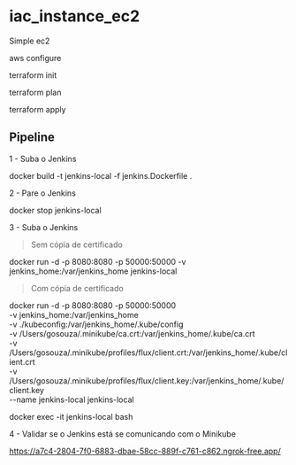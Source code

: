 # iac_instance_ec2
Simple ec2 

aws configure

terraform init

terraform plan

terraform apply

## Pipeline

1 - Suba o Jenkins

docker build -t jenkins-local -f jenkins.Dockerfile .

2 - Pare o Jenkins

docker stop jenkins-local



3 - Suba o Jenkins

> Sem cópia de certificado

docker run -d -p 8080:8080 -p 50000:50000 -v jenkins_home:/var/jenkins_home jenkins-local

> Com cópia de certificado

docker run -d -p 8080:8080 -p 50000:50000 \
  -v jenkins_home:/var/jenkins_home \
  -v ./kubeconfig:/var/jenkins_home/.kube/config \
  -v /Users/gosouza/.minikube/ca.crt:/var/jenkins_home/.kube/ca.crt \
  -v /Users/gosouza/.minikube/profiles/flux/client.crt:/var/jenkins_home/.kube/client.crt \
  -v /Users/gosouza/.minikube/profiles/flux/client.key:/var/jenkins_home/.kube/client.key \
  --name jenkins-local jenkins-local

docker exec -it jenkins-local bash

4 - Validar se o Jenkins está se comunicando com o Minikube




https://a7c4-2804-7f0-6883-dbae-58cc-889f-c761-c862.ngrok-free.app/